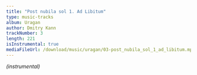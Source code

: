 ```yaml
---
title: "Post nubila sol 1. Ad Libitum"
type: music-tracks
album: Uragan
author: Dmitry Kann
trackNumber: 3
length: 221
isInstrumental: true
mediaFileUrl: /download/music/uragan/03-post_nubila_sol_1_ad_libitum.mp3
---
```


*(instrumental)*
